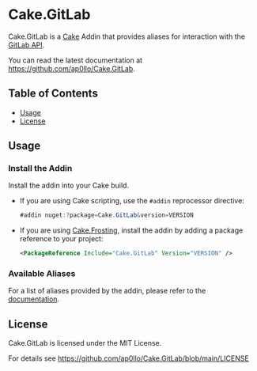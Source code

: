 # Cake.GitLab

Cake.GitLab is a [Cake](https://cakebuild.net/) Addin that provides aliases for interaction with the [GitLab API](https://docs.gitlab.com/ee/api/rest/).

You can read the latest documentation at https://github.com/ap0llo/Cake.GitLab.

## Table of Contents

- [Usage](#usage)
- [License](#license)

## Usage

### Install the Addin

Install the addin into your Cake build.

- If you are using Cake scripting, use the `#addin` reprocessor directive:

  ```cs
  #addin nuget:?package=Cake.GitLab&version=VERSION
  ```

- If you are using [Cake.Frosting](https://cakebuild.net/docs/running-builds/runners/cake-frosting), install the addin by adding a package reference to your project:

  ```xml
  <PackageReference Include="Cake.GitLab" Version="VERSION" /> 
  ```

### Available Aliases

For a list of aliases provided by the addin, please refer to the [documentation](https://github.com/ap0llo/Cake.GitLab/blob/main/docs/README.md).

## License

Cake.GitLab is licensed under the MIT License.

For details see https://github.com/ap0llo/Cake.GitLab/blob/main/LICENSE